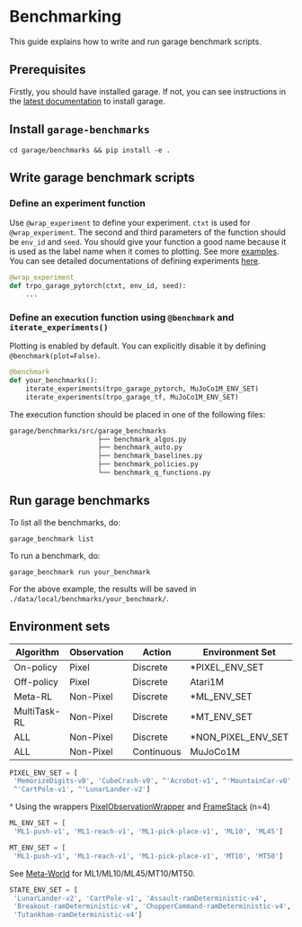 # Benchmarking

This guide explains how to write and run garage benchmark scripts.

## Prerequisites

Firstly, you should have installed garage. If not, you can see instructions in
the [latest documentation](https://garage.readthedocs.io/en/latest/user/installation.html)
to install garage.

## Install `garage-benchmarks`

`cd garage/benchmarks && pip install -e .`

## Write garage benchmark scripts

### Define an experiment function

Use `@wrap_experiment` to define your experiment. `ctxt` is used for
`@wrap_experiment`.
The second and third parameters of the function should be `env_id` and `seed`.
You should give your function a good name because it is used as the label name
when it comes to plotting. See more [examples](https://github.com/rlworkgroup/garage/tree/master/benchmarks/src/garage_benchmarks/experiments).
You can see detailed documentations of defining experiments [here](https://garage.readthedocs.io/en/stable/user/experiments.html#).

```py
@wrap_experiment
def trpo_garage_pytorch(ctxt, env_id, seed):
    ...
```

### Define an execution function using `@benchmark` and `iterate_experiments()`

Plotting is enabled by default. You can explicitly disable it by defining
`@benchmark(plot=False)`.

```py
@benchmark
def your_benchmarks():
    iterate_experiments(trpo_garage_pytorch, MuJoCo1M_ENV_SET)
    iterate_experiments(trpo_garage_tf, MuJoCo1M_ENV_SET)
```

The execution function should be placed in one of the following files:

```bash
garage/benchmarks/src/garage_benchmarks
                      ├── benchmark_algos.py
                      ├── benchmark_auto.py
                      ├── benchmark_baselines.py
                      ├── benchmark_policies.py
                      └── benchmark_q_functions.py
```

## Run garage benchmarks

To list all the benchmarks, do:

`garage_benchmark list`

To run a benchmark, do:

`garage_benchmark run your_benchmark`

For the above example, the results will be saved in `./data/local/benchmarks/your_benchmark/`.

## Environment sets

| Algorithm | Observation | Action | Environment Set |
| --- | --- | --- | --- |
| On-policy | Pixel | Discrete | *PIXEL_ENV_SET |
| Off-policy | Pixel | Discrete | Atari1M |
| Meta-RL | Non-Pixel | Discrete | *ML_ENV_SET |
| MultiTask-RL | Non-Pixel | Discrete | *MT_ENV_SET |
| ALL | Non-Pixel | Discrete | *NON_PIXEL_ENV_SET |
| ALL | Non-Pixel | Continuous | MuJoCo1M |

```py
PIXEL_ENV_SET = [
 'MemorizeDigits-v0', 'CubeCrash-v0', ^'Acrobot-v1', ^'MountainCar-v0',
 ^'CartPole-v1', ^'LunarLander-v2']
```

^ Using the wrappers [PixelObservationWrapper](https://github.com/openai/gym/blob/master/gym/wrappers/pixel_observation.py)
and [FrameStack](https://github.com/openai/gym/blob/master/gym/wrappers/frame_stack.py)
(n=4)

```py
ML_ENV_SET = [
 'ML1-push-v1', 'ML1-reach-v1', 'ML1-pick-place-v1', 'ML10', 'ML45']
```

```py
MT_ENV_SET = [
 'ML1-push-v1', 'ML1-reach-v1', 'ML1-pick-place-v1', 'MT10', 'MT50']
```

See [Meta-World](https://github.com/rlworkgroup/metaworld) for ML1/ML10/ML45/MT10/MT50.

```py
STATE_ENV_SET = [
 'LunarLander-v2', 'CartPole-v1', 'Assault-ramDeterministic-v4',
 'Breakout-ramDeterministic-v4', 'ChopperCommand-ramDeterministic-v4',
 'Tutankham-ramDeterministic-v4']
```

